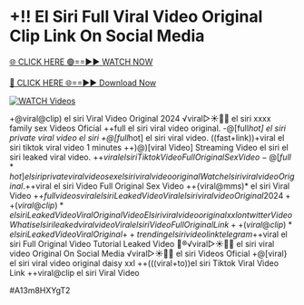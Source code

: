 # +!! El Siri Full Viral Video Original Clip Link On Social Media


[🌐 CLICK HERE 🟢==►► WATCH NOW](https://cutt.ly/ZrqxdKBg)

[🔴 CLICK HERE 🌐==►► Download Now](https://cutt.ly/ZrqxdKBg)

[![WATCH Videos](https://i.imgur.com/dJHk4Zq.gif)](https://cutt.ly/ZrqxdKBg)





























+@viral@clip) el siri Viral Video Original 2024 ️√viral▷☀️👄💥 el siri xxxx family sex Videos Oficial
++full el siri viral video original. -@[full*hot] el siri private viral video el siri
+@[full*hot] el siri viral video. ((fast+link))+viral el siri tiktok viral video 1 minutes ++)@)[viral Video] Streaming Video el siri
el siri leaked viral video. +$+viral el siri Tiktok Video Full Original Sex Video -@[full*hot] el siri private viral video
sex el siri viral video original
{Watch} el siri viral video Original. +$+viral el siri Video Full Original Sex Video ++{viral@mms)* el siri Viral Video +$+full videos viral el siri Leaked Video {Viral} el siri viral video Original 2024 ++(viral@clip)* el siri Leaked Video Viral Original Video El siri viral video original xxl on twitter Video What is el siri leaked viral video Viral el siri Video Full Original Link ++(viral@clip)* el siri Leaked Video Viral Original {++trending} el siri video link telegram +$+viral el siri Full Original Video Tutorial Leaked Video
👙®️√viral▷☀️👄💥 el siri viral video Original On Social Media
️√viral▷☀️👄💥 el siri Videos Oficial +@[viral} el siri viral video original daisy xxl  ++(((viral+to))el siri Tiktok Viral Video Link ++viral@clip el siri Viral Video


#A13m8HXYgT2

